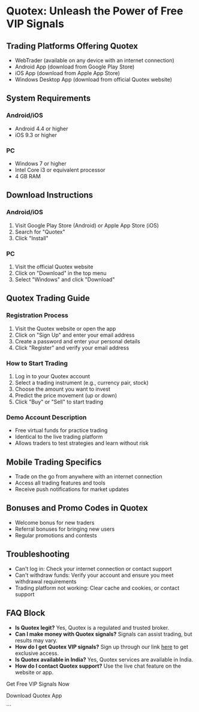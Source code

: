 # Quotex: Unleash the Power of Free VIP Signals

## Trading Platforms Offering Quotex

-   WebTrader (available on any device with an internet connection)
-   Android App (download from Google Play Store)
-   iOS App (download from Apple App Store)
-   Windows Desktop App (download from official Quotex website)

## System Requirements

### Android/iOS

-   Android 4.4 or higher
-   iOS 9.3 or higher

### PC

-   Windows 7 or higher
-   Intel Core i3 or equivalent processor
-   4 GB RAM

## Download Instructions

### Android/iOS

1.  Visit Google Play Store (Android) or Apple App Store (iOS)
2.  Search for "Quotex"
3.  Click "Install"

### PC

1.  Visit the official Quotex website
2.  Click on "Download" in the top menu
3.  Select "Windows" and click "Download"

## Quotex Trading Guide

### Registration Process

1.  Visit the Quotex website or open the app
2.  Click on "Sign Up" and enter your email address
3.  Create a password and enter your personal details
4.  Click "Register" and verify your email address

### How to Start Trading

1.  Log in to your Quotex account
2.  Select a trading instrument (e.g., currency pair, stock)
3.  Choose the amount you want to invest
4.  Predict the price movement (up or down)
5.  Click "Buy" or "Sell" to start trading

### Demo Account Description

-   Free virtual funds for practice trading
-   Identical to the live trading platform
-   Allows traders to test strategies and learn without risk

## Mobile Trading Specifics

-   Trade on the go from anywhere with an internet connection
-   Access all trading features and tools
-   Receive push notifications for market updates

## Bonuses and Promo Codes in Quotex

-   Welcome bonus for new traders
-   Referral bonuses for bringing new users
-   Regular promotions and contests

## Troubleshooting

-   Can\'t log in: Check your internet connection or contact support
-   Can\'t withdraw funds: Verify your account and ensure you meet
    withdrawal requirements
-   Trading platform not working: Clear cache and cookies, or contact
    support

## FAQ Block

-   **Is Quotex legit?** Yes, Quotex is a regulated and trusted broker.
-   **Can I make money with Quotex signals?** Signals can assist
    trading, but results may vary.
-   **How do I get Quotex VIP signals?** Sign up through our link
    [here](\%22https://traff.sbs/brokerqxsignup\%22) to get exclusive
    access.
-   **Is Quotex available in India?** Yes, Quotex services are available
    in India.
-   **How do I contact Quotex support?** Use the live chat feature on
    the website or app.

Get Free VIP Signals Now

Download Quotex App

\`\`\`

